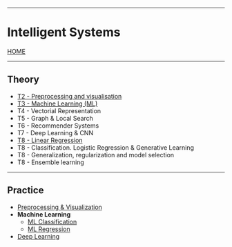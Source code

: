 
---
# Intelligent Systems

[HOME](../../README.md)

---
## Theory
- [T2 - Preprocessing and visualisation](data/T2.md)
- [T3 - Machine Learning (ML)](data/T3.md)
- T4 - Vectorial Representation
- T5 - Graph & Local Search
- T6 - Recommender Systems
- T7 - Deep Learning & CNN
- [T8 - Linear Regression](data/Regression.md)
- T8 - Classification. Logistic Regression & Generative Learning
- T8 - Generalization, regularization and model selection
- T8 - Ensemble learning
---
## Practice
- [Preprocessing & Visualization](Lab2.md)
- **Machine Learning**
	- [ML Classification](Lab3-1.md)
	- [ML Regression](Lab3-2.md)
- [Deep Learning](Lab4.md)